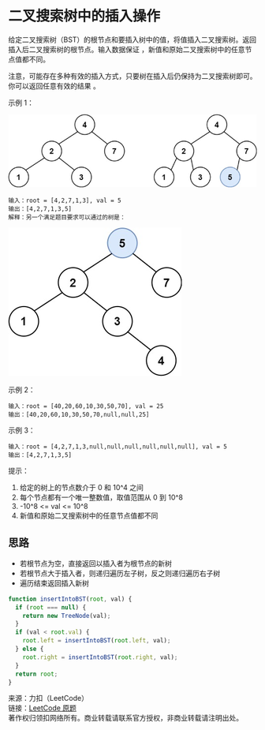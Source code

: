 # 二叉搜索树中的插入操作

给定二叉搜索树（BST）的根节点和要插入树中的值，将值插入二叉搜索树。返回插入后二叉搜索树的根节点。输入数据保证 ，新值和原始二叉搜索树中的任意节点值都不同。

注意，可能存在多种有效的插入方式，只要树在插入后仍保持为二叉搜索树即可。你可以返回任意有效的结果 。

示例 1：

![图例1](./insertbst.jpg)

```text
输入：root = [4,2,7,1,3], val = 5
输出：[4,2,7,1,3,5]
解释：另一个满足题目要求可以通过的树是：
```

![图例1](./bst.jpg)

示例 2：

```text
输入：root = [40,20,60,10,30,50,70], val = 25
输出：[40,20,60,10,30,50,70,null,null,25]
```

示例 3：

```text
输入：root = [4,2,7,1,3,null,null,null,null,null,null], val = 5
输出：[4,2,7,1,3,5]
```

提示：

1. 给定的树上的节点数介于 0 和 10^4 之间
2. 每个节点都有一个唯一整数值，取值范围从 0 到 10^8
3. -10^8 <= val <= 10^8
4. 新值和原始二叉搜索树中的任意节点值都不同

## 思路

* 若根节点为空，直接返回以插入者为根节点的新树
* 若根节点大于插入者，则递归遍历左子树，反之则递归遍历右子树
* 遍历结束返回插入新树

```js
function insertIntoBST(root, val) {
  if (root === null) {
    return new TreeNode(val);
  }
  if (val < root.val) {
    root.left = insertIntoBST(root.left, val);
  } else {
    root.right = insertIntoBST(root.right, val);
  }
  return root;
}
```

来源：力扣（LeetCode）  
链接：[LeetCode 原题](https://leetcode-cn.com/problems/insert-into-a-binary-search-tree)  
著作权归领扣网络所有。商业转载请联系官方授权，非商业转载请注明出处。
